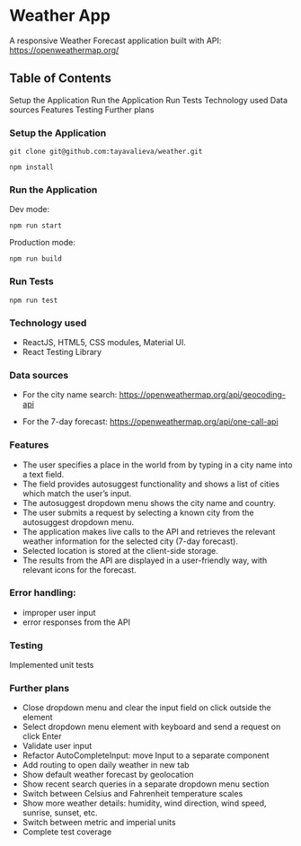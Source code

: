 # Weather App

A responsive Weather Forecast application built with API: https://openweathermap.org/

## Table of Contents

Setup the Application
Run the Application
Run Tests
Technology used
Data sources
Features
Testing
Further plans

### Setup the Application

```console
git clone git@github.com:tayavalieva/weather.git

npm install
```

### Run the Application

Dev mode:

```console
npm run start
```

Production mode:

```console
npm run build
```

### Run Tests

```console
npm run test
```

### Technology used

- ReactJS, HTML5, CSS modules, Material UI.
- React Testing Library

### Data sources

- For the city name search:
  https://openweathermap.org/api/geocoding-api

- For the 7-day forecast:
  https://openweathermap.org/api/one-call-api

### Features

- The user specifies a place in the world from by typing in a city name into a text field.
- The field provides autosuggest functionality and shows a list of cities which match the user’s input.
- The autosuggest dropdown menu shows the city name and country.
- The user submits a request by selecting a known city from the autosuggest dropdown menu.
- The application makes live calls to the API and retrieves the relevant weather
  information for the selected city (7-day forecast).
- Selected location is stored at the client-side storage.
- The results from the API are displayed in a user-friendly way, with relevant icons for the
  forecast.

### Error handling:

- improper user input
- error responses from the API

### Testing

Implemented unit tests

### Further plans

- Close dropdown menu and clear the input field on click outside the element
- Select dropdown menu element with keyboard and send a request on click Enter
- Validate user input
- Refactor AutoCompleteInput: move Input to a separate component
- Add routing to open daily weather in new tab
- Show default weather forecast by geolocation
- Show recent search queries in a separate dropdown menu section
- Switch between Celsius and Fahrenheit temperature scales
- Show more weather details: humidity, wind direction, wind speed, sunrise, sunset, etc.
- Switch between metric and imperial units
- Complete test coverage
